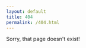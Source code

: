 ```yaml
---
layout: default
title: 404
permalink: /404.html
---
```


<div class="not_found">
Sorry, that page doesn't exist!
</div>
